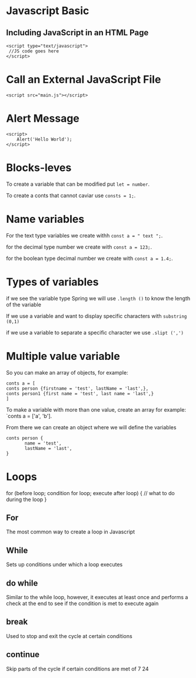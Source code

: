 # Javascript Basic

## Including JavaScript in an HTML Page

```
<script type="text/javascript">
 //JS code goes here
</script>
```
# Call an External JavaScript File
```
<script src="main.js"></script>

```
# Alert Message

```
<script>
    Alert('Hello World');
</script>
```

# Blocks-leves

To create a variable that can be modified put `let = number`.

To create a conts that cannot caviar use `consts = 1;`.
# Name variables

For the text type variables we create withh `const a = " text ";`.

for the decimal type number we create with `const a = 123;`.

for the boolean  type decimal number we create with `const a = 1.4;`.

# Types of variables

if we see the variable type Spring we will use `.length ()` to know the length of the variable

If we use a variable and want to display specific characters with `substring (0,1)`

if we use a variable to separate a specific character we use
`.slipt (',')`

# Multiple value variable

So you can make an array of objects, for example:
```
conts a = [
conts person {firstname = 'test', lastName = 'last',},
conts person1 {first name = 'test', last name = 'last',}
]
```
To make a variable with more than one value, create an array for example: `conts a = ['a', 'b'].

From there we can create an object where we will define the variables
```''
conts person {
       name = 'test',
       lastName = 'last',
}
```

# Loops 

for (before loop; condition for loop; execute after loop) {
// what to do during the loop
}
## For
The most common way to create a loop in Javascript
## While

Sets up conditions under which a loop executes

## do while
Similar to the while loop, however, it executes at least once and performs a check at the end to see if the condition is met to execute again
## break

Used to stop and exit the cycle at certain conditions

## continue
Skip parts of the cycle if certain conditions are met of 7 24
